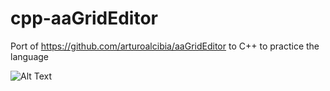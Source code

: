 # cpp-aaGridEditor

Port of https://github.com/arturoalcibia/aaGridEditor to C++ to practice the language

![Alt Text](https://media.giphy.com/media/rPlT7up0EoOZ4Lf13o/giphy.gif)
